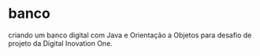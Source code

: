 # banco
criando um banco digital com Java e Orientação a Objetos para desafio de projeto da Digital Inovation One.
